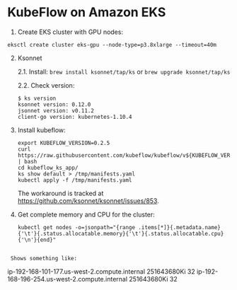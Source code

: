 # KubeFlow on Amazon EKS

1. Create EKS cluster with GPU nodes:
  ```
  eksctl create cluster eks-gpu --node-type=p3.8xlarge --timeout=40m
  ```
2. Ksonnet

   2.1. Install: `brew install ksonnet/tap/ks` or `brew upgrade ksonnet/tap/ks`

   2.2. Check version:
   ```
   $ ks version
   ksonnet version: 0.12.0
   jsonnet version: v0.11.2
   client-go version: kubernetes-1.10.4
   ```

3. Install kubeflow:

   ```
   export KUBEFLOW_VERSION=0.2.5
   curl https://raw.githubusercontent.com/kubeflow/kubeflow/v${KUBEFLOW_VERSION}/scripts/deploy.sh | bash
   cd kubeflow_ks_app/
   ks show default > /tmp/manifests.yaml
   kubectl apply -f /tmp/manifests.yaml
   ```

   The workaround is tracked at https://github.com/ksonnet/ksonnet/issues/853.

4. Get complete memory and CPU for the cluster:

   ```
   kubectl get nodes -o=jsonpath="{range .items[*]}{.metadata.name}{'\t'}{.status.allocatable.memory}{'\t'}{.status.allocatable.cpu}{'\n'}{end}"
  ```

   Shows something like:

   ```
   ip-192-168-101-177.us-west-2.compute.internal 251643680Ki 32
   ip-192-168-196-254.us-west-2.compute.internal 251643680Ki 32
   ```
